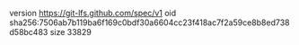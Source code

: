 version https://git-lfs.github.com/spec/v1
oid sha256:7506ab7b119ba6f169c0bdf30a6604cc23f418ac7f2a59ce8b8ed738d58bc483
size 33829

